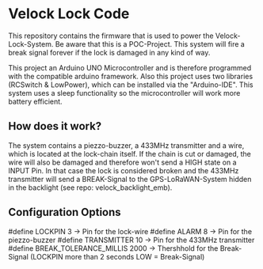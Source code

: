 # Velock Lock Code

This repository contains the firmware that is used to power the Velock-Lock-System. Be aware that this is a POC-Project. This system will fire a break signal forever if the lock is damaged in any kind of way.

This project an Arduino UNO Microcontroller and is therefore programmed with the compatible arduino framework. Also this project uses two libraries (RCSwitch & LowPower), which can be installed via the "Arduino-IDE". This system uses a sleep functionality so the microcontroller will work more battery efficient.

## How does it work?

The system contains a piezzo-buzzer, a 433MHz transmitter and a wire, which is located at the lock-chain itself. If the chain is cut or damaged, the wire will also be damaged and therefore won't send a HIGH state on a INPUT Pin. In that case the lock is considered broken and the 433MHz transmitter will send a BREAK-Signal to the GPS-LoRaWAN-System hidden in the backlight (see repo: velock_backlight_emb).

## Configuration Options

#define LOCKPIN 3 -> Pin for the lock-wire
#define ALARM 8 -> Pin for the piezzo-buzzer
#define TRANSMITTER 10 -> Pin for the 433MHz transmitter
#define BREAK_TOLERANCE_MILLIS 2000 -> Thershhold for the Break-Signal (LOCKPIN more than 2 seconds LOW = Break-Signal)